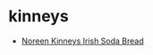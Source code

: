 # kinneys

 * [Noreen Kinneys Irish Soda Bread](../index/n/noreen-kinneys-irish-soda-bread-241956.json)
